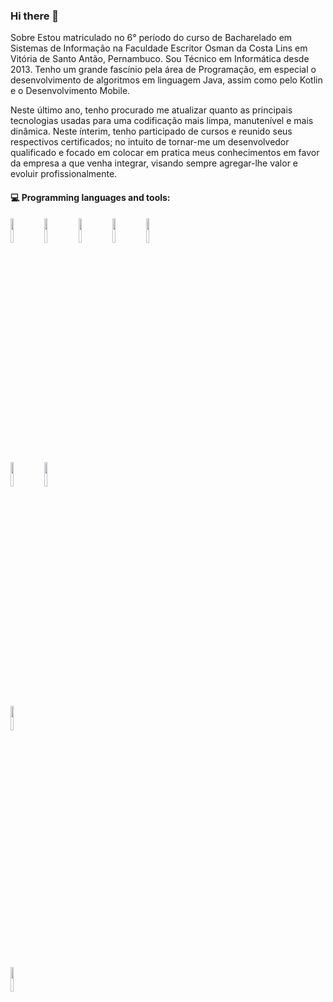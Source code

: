 ### Hi there 👋

Sobre
Estou matriculado no 6° período do curso de Bacharelado em Sistemas de Informação na Faculdade Escritor Osman da Costa Lins em Vitória de Santo Antão, Pernambuco. Sou Técnico em Informática desde 2013. Tenho um grande fascínio pela área de Programação, em especial o desenvolvimento de algoritmos em linguagem Java, assim como pelo Kotlin e o Desenvolvimento Mobile.

Neste último ano, tenho procurado me atualizar quanto as principais tecnologias usadas para uma codificação mais limpa, manutenível e mais dinâmica. Neste ínterim, tenho participado de cursos e reunido seus respectivos certificados; no intuito de tornar-me um desenvolvedor qualificado e focado em colocar em pratica meus conhecimentos em favor da empresa a que venha integrar, visando sempre agregar-lhe valor e evoluir profissionalmente.

#### :computer: Programming languages and tools: 
<p>
<code><img width="10%" src="https://www.vectorlogo.zone/logos/java/java-ar21.svg"></code>
<code><img width="10%" src="https://www.vectorlogo.zone/logos/kotlinlang/kotlinlang-ar21.svg"></code>
<code><img width="10%" src="https://www.vectorlogo.zone/logos/springio/springio-ar21.svg"></code>
<code><img width="10%" src="https://www.vectorlogo.zone/logos/android/android-ar21.svg"></code>
<code><img width="10%" src="https://www.vectorlogo.zone/logos/getbootstrap/getbootstrap-ar21.svg"></code>


<br />
<code><img width="10%" src="https://www.vectorlogo.zone/logos/mysql/mysql-ar21.svg"></code>
<code><img width="10%" src="https://www.vectorlogo.zone/logos/sqlite/sqlite-ar21.svg">
<code><img width="10%" src="https://www.vectorlogo.zone/logos/postgresql/postgresql-ar21.svg"></code>
<br />
<code><img width="10%" src="https://www.vectorlogo.zone/logos/git-scm/git-scm-ar21.svg"></code>
</p>
